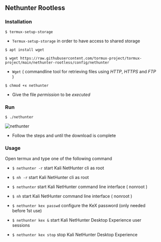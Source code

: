 ## Nethunter Rootless

### Installation
```
$ termux-setup-storage
```
* `Termux-setup-storage` in order to have access to shared storage

```
$ apt install wget
```
```
$ wget https://raw.githubusercontent.com/tormux-project/tormux-project/main/nethunter-rootless/config/nethunter
```

* `Wget` ( commandline tool for retrieving files using _HTTP_, _HTTPS_ and _FTP_ )

```
$ chmod +x nethunter
```

* Give the file _permission_ to be _executed_

### Run

```
$ ./nethunter
```

![nethunter](https://i.ibb.co/zZMLHTj/nethunter.jpg)

* Follow the steps and until the download is complete

### Usage

Open termux and type one of the following command

* `$ nethunter -r` start Kali NetHunter cli as root

* `$ nh -r` start Kali NetHunter cli as root

* `$ nethunter` start Kali NetHunter command line interface ( nonroot )

* `$ nh` start Kali NetHunter command line interface ( nonroot )

* `$ nethunter kex passwd` configure the KeX password (only needed before 1st use)

* `$ nethunter kex &` start Kali NetHunter Desktop Experience user sessions

* `$ nethunter kex stop` stop Kali NetHunter Desktop Experience



